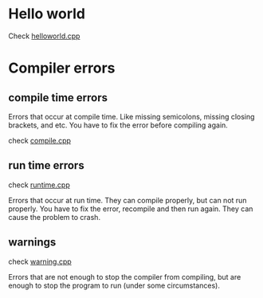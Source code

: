 # Hello world

Check [helloworld.cpp](./hello-world/helloworld.cpp)

# Compiler errors

## compile time errors

Errors that occur at compile time. Like missing semicolons, missing closing brackets, and etc. You have to fix the error before compiling again.

check [compile.cpp](./errors/compile.cpp)

## run time errors

check [runtime.cpp](./errors/runtime.cpp)

Errors that occur at run time. They can compile properly, but can not run properly. You have to fix the error, recompile and then run again. They can cause the problem to crash.

## warnings

check [warning.cpp](./errors/warning.cpp)

Errors that are not enough to stop the compiler from compiling, but are enough to stop the program to run (under some circumstances).
